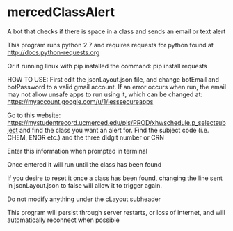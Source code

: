 # mercedClassAlert
A bot that checks if there is space in a class and sends an email or text alert

This program runs python 2.7 and requires requests for python found at http://docs.python-requests.org

Or if running linux with pip installed the command: pip install requests


HOW TO USE:
First edit the jsonLayout.json file, and change botEmail and botPassword to a valid gmail account. If an error occurs when run, the email may not allow unsafe apps to run using it, which can be changed at: https://myaccount.google.com/u/1/lesssecureapps

Go to this website: https://mystudentrecord.ucmerced.edu/pls/PROD/xhwschedule.p_selectsubject
and find the class you want an alert for. Find the subject code (i.e. CHEM, ENGR etc.) and the three didgit number or CRN

Enter this information when prompted in terminal

Once entered it will run until the class has been found

If you desire to reset it once a class has been found, changing the line sent in jsonLayout.json to false will allow it to trigger again.

Do not modify anything under the cLayout subheader

This program will persist through server restarts, or loss of internet, and will automatically reconnect when possible
